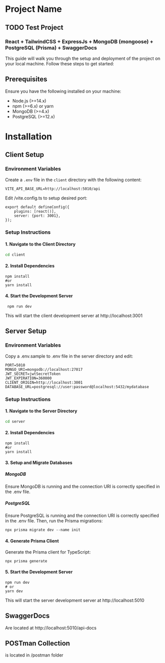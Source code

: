 # Project Name
## TODO Test Project
### React + TailwindCSS + ExpressJs + MongoDB (mongoose) + PostgreSQL (Prisma) + SwaggerDocs

This guide will walk you through the setup and deployment of the project on your local machine. Follow these steps to get started:

## Prerequisites

Ensure you have the following installed on your machine:
- Node.js (>=14.x)
- npm (>=6.x) or yarn
- MongoDB (>=4.x)
- PostgreSQL (>=12.x)

# Installation

## Client Setup

### Environment Variables

Create a `.env` file in the `client` directory with the following content:
```
VITE_API_BASE_URL=http://localhost:5010/api
```
Edit /vite.config.ts to setup desired port:
```
export default defineConfig({
    plugins: [react()],
    server: {port: 3001},
});
```
### Setup Instructions

#### 1. Navigate to the Client Directory

```bash
cd client
```
#### 2. Install Dependencies
```
npm install
#or
yarn install
```

#### 4. Start the Development Server
```
 npm run dev
```
This will start the client development server at http://localhost:3001

## Server Setup
### Environment Variables
Copy a .env.sample to .env file in the server directory and edit:

```
PORT=5010
MONGO_URI=mongodb://localhost:27017
JWT_SECRET=jwtSecretToken
JWT_EXPIRATION=360000
CLIENT_ORIGIN=http://localhost:3001
DATABASE_URL=postgresql://user:password@localhost:5432/mydatabase
```

### Setup Instructions
#### 1. Navigate to the Server Directory
```bash
cd server
```

#### 2. Install Dependencies
```
npm install
#or
yarn install
```

#### 3. Setup and Migrate Databases
##### MongoDB
Ensure MongoDB is running and the connection URI is correctly specified in the .env file.

##### PostgreSQL
Ensure PostgreSQL is running and the connection URI is correctly specified in the .env file. Then, run the Prisma migrations:
```
npx prisma migrate dev --name init
```
#### 4. Generate Prisma Client
Generate the Prisma client for TypeScript:
```
npx prisma generate
```
#### 5. Start the Development Server

```
npm run dev
# or
yarn dev
```

This will start the server development server at http://localhost:5010

## SwaggerDocs
Are located at  http://localhost:5010/api-docs
## POSTman Collection
is located in /postman folder
